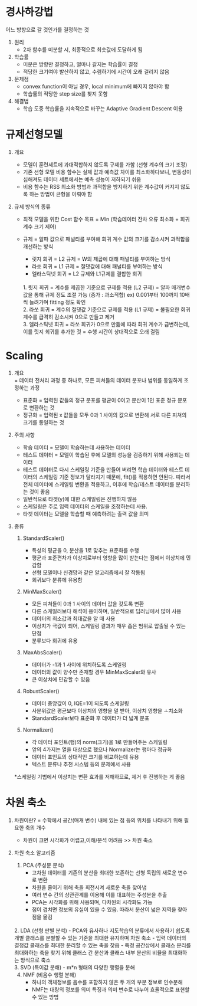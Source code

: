 # 경사하강법

어느 방향으로 갈 것인가를 결정하는 것

1. 원리
    - 2차 함수를 미분할 시, 최종적으로 최솟값에 도달하게 됨
2. 학습률
    - 미분은 방향만 결정하고, 얼마나 갈지는 학습률이 결정
    - 적당한 크기여야 발산하지 않고, 수렴하기에 시간이 오래 걸리지 않음
3. 문제점
    - convex function이 아닐 경우, local minimum에 빠지지 않아야 함
    - 학습률의 적당한 step size를 찾지 못함
4. 해결법
    - 학습 도중 학습률을 지속적으로 바꾸는 Adaptive Gradient Descent 이용

# 규제선형모델

1. 개요
    - 모델이 훈련세트에 과대적합하지 않도록 규제를 가함 (선형 계수의 크기 조정)
    - 기존 선형 모델 비용 함수는 실제 값과 예측값 차이를 최소화하다보니, 변동성이 심해져도 데이터 세트에서는 예측 성능이 저하되기 쉬움
    - 비용 함수는 RSS 최소화 방법과 과적합을 방지하기 위한 계수값이 커지지 않도록 하는 방법이 균형을 이뤄야 함 

2. 규제 방식의 종류
    - 최적 모델을 위한 Cost 함수 목표 = Min (학습데이터 잔차 오류 최소화 + 회귀계수 크기 제어)
    - 규제 = 알파 값으로 패널티를 부여해 회귀 계수 값의 크기를 감소시켜 과적합을 개선하는 방식
        - 릿지 회귀 = L2 규제 = W의 제곱에 대해 패널티를 부여하는 방식
        - 라쏘 회귀 = L1 규제 = 절댓값에 대해 패널티를 부여하는 방식
        - 엘라스틱넷 회귀 = L2 규제와 L1규제를 결합한 회귀
        
        <br>
        1. 릿지 회귀
            = 계수를 제곱한 기준으로 규제를 적용 (L2 규제)
            = 알파 매개변수 값을 통해 규제 정도 조절 가능 (증가 : 과소적합)
            ex) 0.001부터 100까지 10배씩 늘려가며 fitting 정도 확인
            
         <br>
         2. 라쏘 회귀
             = 계수의 절댓값 기준으로 규제를 적용 (L1 규제)
             = 불필요한 회귀 계수를 급격히 감소시켜 0으로 만들고 제거
             
         <br>
         3. 엘라스틱넷 회귀 
             = 라쏘 회귀가 0으로 만듦에 따라 회귀 계수가 급변하는데, 이를 릿지 회귀를 추가한 것
             = 수행 시간이 상대적으로 오래 걸림

# Scaling

1. 개요 <br>= 데이터 전처리 과정 중 하나로, 모든 피쳐들의 데이터 분포나 범위를 동일하게 조정하는 과정
    - 표준화 = 입력된 값들의 정규 분포를 평균이 0이고 분산이 1인 표준 정규 분포로 변환하는 것
    - 정규화 = 입력된 x 값들을 모두 0과 1 사이의 값으로 변환해 서로 다른 피쳐의 크기를 통일하는 것
    
2. 주의 사항
    - 학습 데이터 = 모델이 학습하는데 사용하는 데이터
    - 테스트 데이터 = 모델이 학습된 후에 모델의 성능을 검증하기 위해 사용되는 데이터
    - 테스트 데이터로 다시 스케일링 기준을 만들어 버리면 학습 데이터와 테스트 데이터의 스케일링 기준 정보가 달라지기 때문에, fit()를 적용하면 안된다. 따라서 전체 데이터에 스케일링 변환을 적용하고, 이후에 학습/테스트 데이터를 분리하는 것이 좋음
    - 일반적으로 타겟(y)에 대한 스케일링은 진행하지 않음
    - 스케일링은 주로 입력 데이터의 스케일을 조정하는데 사용.
    - 타겟 데이터는 모델을 학습할 때 예측하려는 출력 값을 의미
    
3. 종류
    1. StandardScaler()
        - 특성의 평균을 0, 분산을 1로 맞추는 표준화를 수행
        - 평균과 표준편차가 이상치로부터 영향을 많이 받는다는 점에서 이상치에 민감함
        - 선형 모델이나 신경망과 같은 알고리즘에서 잘 작동됨
        - 회귀보다 분류에 유용함
        
    2. MinMaxScaler()
        - 모든 피쳐들이 0과 1 사이의 데이터 값을 갖도록 변환
        - 다른 스케일러보다 해석이 용이하며, 일반적으로 딥러닝에서 많이 사용
        - 데이터의 최소값과 최대값을 알 때 사용
        - 이상치가 극값이 되어, 스케일링 결과가 매우 좁은 범위로 압출될 수 있는 단점
        - 분류보다 회귀에 유용
        
    3. MaxAbsScaler()
        - 데이터가 -1과 1 사이에 위치하도록 스케일링
        - 데이터의 값이 양수만 존재할 경우 MinMaxScaler와 유사
        - 큰 이상치에 민감할 수 있음
        
    4. RobustScaler()
        - 데이터 중앙값이 0, IQE=1이 되도록 스케일링
        - 사분위값은 평균보다 이상치의 영향을 덜 받아, 이상치 영향을 ㅗ치소화
        - StandardScaler보다 표준화 후 데이터가 더 넓게 분포
        
    5. Normalizer()
        - 각 데이터 포인트(행)의 norm(크기)을 1로 만들어주는 스케일링
        - 앞의 4가지는 열을 대상으로 했으나 Normalizer는 행마다 정규화
        - 데이터 포인트의 상대적인 크기를 비교하는데 유용
        - 텍스트 분류나 추천 시스템 등의 문제에서 사용
        
    *스케일링 기법에서 이상치는 변환 효과를 저해하므로, 제거 후 진행하는 게 좋음

# 차원 축소

1. 차원이란?
    = 수학에서 공간(매개 변수) 내에 있는 점 등의 위치를 나타내기 위해 필요한 축의 개수
    - 차원이 크면 시각화가 어렵고,이해/분석 어려움 >> 차원 축소

2. 차원 축소 알고리즘

    1. PCA (주성분 분석)
        - 고차원 데이터를 기존의 분산을 최대한 보존하는 선형 독립의 새로운 변수로 변환
        - 차원을 줄이기 위해 축을 회전시켜 새로운 축을 찾아냄
        - 여러 변수 간의 상관관계를 이용해 이를 대표하는 주성분을 추출
        - PCA는 시각화를 위해 사용되며, 다차원의 시각화도 가능
        - 점이 겹치면 정보의 유실이 있을 수 있음. 따라서 분산이 넓은 지역을 찾아 점을 옮김
     <br>
     2. LDA (선형 판별 분석)
        - PCA와 유사하나 지도학습의 분류에서 사용하기 쉽도록 개별 클래스를 분별할 수 있는 기준을 최대한 유지하며 차원 축소
        - 입력 데이터의 결정값 클래스를 최대한 분리할 수 있는 축을 찾음
        - 특정 공간상에서 클래스 분리를 최대화하는 축을 찾기 위해 클래스 간 분산과 클래스 내부 분산의 비율을 최대화하는 방식으로 축소
      <br>
      3. SVD (특이값 분해)
          - m*n 형태의 다양한 행렬을 분해
          
      4. NMF (비음수 행렬 분해)
          - 하나의 객체정보를 음수를 포함하지 않은 두 개의 부분 정보로 인수분해
          - NMF는 대량의 정보를 의미 특징과 의미 변수로 나누어 효율적으로 표현할 수 있는 방법



```python

```
